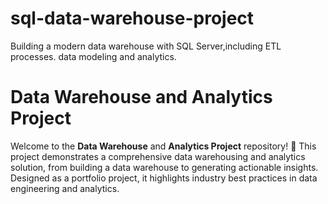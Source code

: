 # sql-data-warehouse-project
Building a modern data warehouse with SQL Server,including ETL processes. data modeling and analytics.
# Data Warehouse and Analytics Project
Welcome to the **Data Warehouse** and **Analytics Project** repository! 🚀
This project demonstrates a comprehensive data warehousing and analytics solution, from building a data warehouse to generating actionable insights. Designed as a portfolio project, it highlights industry best practices in data engineering and analytics.
